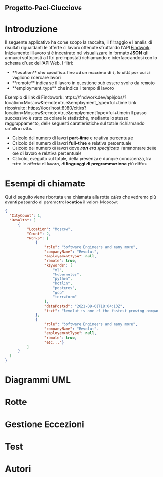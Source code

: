 ## Progetto-Paci-Ciucciove
# Introduzione
Il seguente applicativo ha come scopo la raccolta, il filtraggio e l'analisi di risultati riguardanti le offerte di lavoro ottenute sfruttando l'API [Findwork](https://findwork.dev).
<br>
Inizialmente il lavoro si è incentrato nel visualizzare in formato **JSON** gli annunci sottoposti a filtri preimpostati richiamando e interfacciandosi con lo schema d'uso dell'API Web.
I filtri:
<ul>
  <li>**location** che specifica, fino ad un massimo di 5, le città per cui si vogliono ricercare lavori</li>
  <li>**remote** indica se il lavoro in questione può essere svolto da remoto</li>
  <li>**employment_type** che indica il tempo di lavoro</li>
</ul>
Esempio di link di Findowork: https://findwork.dev/api/jobs/?location=Moscow&remote=true&employment_type=full+time
Link ricostruito: https://localhost:8080/cities?location=Moscow&remote=true&emplyementType=full+time\n
Il passo successivo è stato calcolare le statistiche, mediante lo stesso raggruppamento, delle seguenti caratteristiche sul totale richiamando un'altra rotta:
<ul>
    <li>Calcolo del numero di lavori <b>part-time</b> e relativa percentuale</li>
    <li>Calcolo del numero di lavori <b>full-time</b> e relativa percentuale</li>
    <li>Calcolo del numero di lavori dove <i><b>non</b> era specificato</i> l'ammontare delle ore di lavoro e relativa percentuale</li>
    <li>Calcolo, eseguito sul totale, della presenza e dunque conoscenza, tra tutte le offerte di lavoro, di <b>linguaggi di programmazione</b> più diffusi</li>
</ul>

# Esempi di chiamate
Qui di seguito viene riportata una chiamata alla rotta <i>cities</i> che vedremo più avanti passando al parametro **location** il valore Moscow:
```json
{
  "CityCount": 1,
  "Results": [
      {
          "Location": "Moscow",
          "Count": 2,
          "Works": [
              {
                  "role": "Software Engineers and many more",
                  "companyName": "Revolut",
                  "employementType": null,
                  "remote": true,
                  "keywords": [
                      "ml",
                      "kubernetes",
                      "python",
                      "kotlin",
                      "postgres",
                      "gcp",
                      "terraform"
                  ],
                  "dataPosted": "2021-09-01T18:04:13Z",
                  "text": "Revolut is one of the fastest growing companies in Europe. We’re hiring throughout the company for many roles. I work on Data Platform, helping people bring ML models to production. We use Terraform, Kubernetes, GCP, Vault, Python, Java, Kotlin, Postgres and many more. There are a lot of interesting challenges and projects. We&#x27;re looking for experienced engineers that will work within a distributed company.<br>We are valued at 33B and on the track to IPO soon.<br>Careers: <a href=\"https:&#x2F;&#x2F;jobs.lever.co&#x2F;revolut?lever-via=8QDkIWda8L\" rel=\"nofollow\">https:&#x2F;&#x2F;jobs.lever.co&#x2F;revolut?lever-via=8QDkIWda8L</a>"
              },
              {
                  "role": "Software Engineers and many more",
                  "companyName": "Revolut",
                  "employementType": null,
                  "remote": true,
                  "etc..."}
          ]
      }
  ]
}
```
# Diagrammi UML

# Rotte

# Gestione Eccezioni

# Test

# Autori

